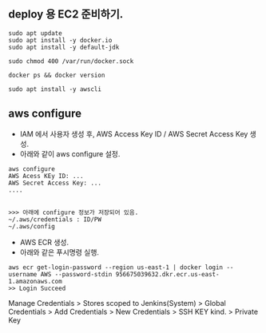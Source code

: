 
## deploy 용 EC2 준비하기. 

```
sudo apt update
sudo apt install -y docker.io
sudo apt install -y default-jdk

sudo chmod 400 /var/run/docker.sock

docker ps && docker version

sudo apt install -y awscli
```

## aws configure

- IAM 에서 사용자 생성 후, AWS Access Key ID / AWS Secret Access Key 생성. 
- 아래와 같이 aws configure 설정. 
```
aws configure
AWS Acess KEy ID: ... 
AWS Secret Access Key: ...
....


>>> 아래에 configure 정보가 저장되어 있음. 
~/.aws/credentials : ID/PW
~/.aws/config
```

- AWS ECR 생성. 
- 아래와 같은 푸시명령 실행. 

```
aws ecr get-login-password --region us-east-1 | docker login --username AWS --password-stdin 956675039632.dkr.ecr.us-east-1.amazonaws.com
>> Login Succeed
```

Manage Credentials > Stores scoped to Jenkins(System) > Global Credentials > Add Credentials > New Credentials > SSH KEY kind. > Private Key



